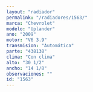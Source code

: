 ```yaml
---
layout: "radiador"
permalink: "/radiadores/1563/"
marca: "Chevrolet"
modelo: "Uplander"
ano: "2009"
motor: "V6 3.9"
transmision: "Automática"
parte: "438138"
clima: "Con clima"
alto: "30 1/2"
ancho: "14 1/8"
observaciones: ""
id: "1563"
---
```


